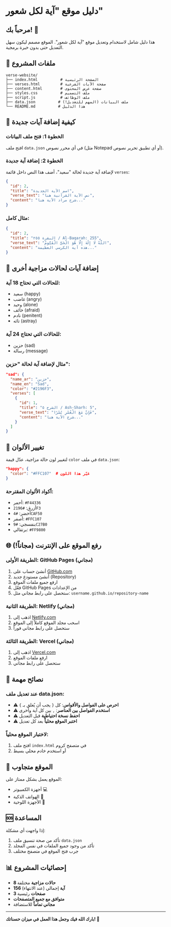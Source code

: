 # دليل موقع "آية لكل شعور"

## مرحباً بك! 👋

هذا دليل شامل لاستخدام وتعديل موقع "آية لكل شعور". الموقع مصمم ليكون سهل التعديل حتى بدون خبرة برمجية.

## 📁 ملفات المشروع

```
verse-website/
├── index.html          # الصفحة الرئيسية
├── verses.html         # صفحة الآيات الفرعية
├── content.html        # صفحة عرض المحتوى
├── styles.css          # ملف التصميم
├── script.js           # ملف الوظائف
├── data.json          # ملف البيانات (المهم للتعديل!)
└── README.md          # هذا الدليل
```

## 🎯 كيفية إضافة آيات جديدة

### الخطوة 1: فتح ملف البيانات
افتح ملف `data.json` في أي محرر نصوص (مثل Notepad أو أي تطبيق تحرير نصوص).

### الخطوة 2: إضافة آية جديدة
لإضافة آية جديدة لحالة "سعيد"، أضف هذا النص داخل قائمة `verses`:

```json
{
  "id": 2,
  "title": "اسم الآية الجديدة",
  "verse_text": "نص الآية القرآنية هنا",
  "content": "شرح مراد الآية هنا..."
}
```

### مثال كامل:
```json
{
  "id": 2,
  "title": "البقرة ٢٥٥ / Al-Baqarah: 255",
  "verse_text": "اللَّهُ لَا إِلَٰهَ إِلَّا هُوَ الْحَيُّ الْقَيُّومُ",
  "content": "هذه آية الكرسي العظيمة..."
}
```

## 📝 إضافة آيات لحالات مزاجية أخرى

### للحالات التي تحتاج 18 آية:
- سعيد (happy)
- غاضب (angry) 
- وحيد (alone)
- خائف (afraid)
- نادم (penitent)
- تائه (astray)

### للحالات التي تحتاج 24 آية:
- حزين (sad)
- رسالة (message)

### مثال لإضافة آية لحالة "حزين":
```json
"sad": {
  "name_ar": "حزين",
  "name_en": "Sad",
  "color": "#2196F3",
  "verses": [
    {
      "id": 1,
      "title": "الشرح ٥ / Ash-Sharh: 5",
      "verse_text": "فَإِنَّ مَعَ الْعُسْرِ يُسْرًا",
      "content": "شرح الآية هنا..."
    }
  ]
}
```

## 🎨 تغيير الألوان

لتغيير لون حالة مزاجية، عدّل قيمة `color` في ملف `data.json`:

```json
"happy": {
  "color": "#FFC107"  # غيّر هذا اللون
}
```

### أكواد الألوان المقترحة:
- أحمر: `#F44336`
- أزرق: `#2196F3`
- أخضر: `#4CAF50`
- أصفر: `#FFC107`
- بنفسجي: `#9C27B0`
- برتقالي: `#FF9800`

## 🌐 رفع الموقع على الإنترنت (مجاناً!)

### الطريقة الأولى: GitHub Pages (مجاني)
1. أنشئ حساب على [GitHub.com](https://github.com)
2. أنشئ مستودع جديد (Repository)
3. ارفع جميع ملفات الموقع
4. فعّل GitHub Pages من الإعدادات
5. ستحصل على رابط مجاني مثل: `username.github.io/repository-name`

### الطريقة الثانية: Netlify (مجاني)
1. اذهب إلى [Netlify.com](https://netlify.com)
2. اسحب مجلد الموقع كاملاً إلى الموقع
3. ستحصل على رابط مجاني فوراً

### الطريقة الثالثة: Vercel (مجاني)
1. اذهب إلى [Vercel.com](https://vercel.com)
2. ارفع ملفات الموقع
3. ستحصل على رابط مجاني

## 🔧 نصائح مهمة

### عند تعديل ملف data.json:
- ⚠️ **احرص على الفواصل والأقواس**: كل `{` يجب أن يُغلق بـ `}`
- ⚠️ **استخدم الفواصل بين العناصر**: `,` بين كل آية وأخرى
- ⚠️ **احفظ نسخة احتياطية** قبل التعديل
- ⚠️ **اختبر الموقع محلياً** بعد كل تعديل

### لاختبار الموقع محلياً:
1. افتح ملف `index.html` في متصفح كروم
2. أو استخدم خادم محلي بسيط

## 📱 الموقع متجاوب

الموقع يعمل بشكل ممتاز على:
- أجهزة الكمبيوتر 💻
- الهواتف الذكية 📱
- الأجهزة اللوحية 📱

## 🆘 المساعدة

إذا واجهت أي مشكلة:
1. تأكد من صحة تنسيق ملف `data.json`
2. تأكد من وجود جميع الملفات في نفس المجلد
3. جرب فتح الموقع في متصفح مختلف

## 📊 إحصائيات المشروع

- **8 حالات مزاجية** مختلفة
- **156 آية** إجمالي (عند الانتهاء)
- **3 صفحات** رئيسية
- **متوافق مع جميع المتصفحات**
- **مجاني تماماً** للاستضافة

---

**بارك الله فيك وجعل هذا العمل في ميزان حسناتك! 🤲**

